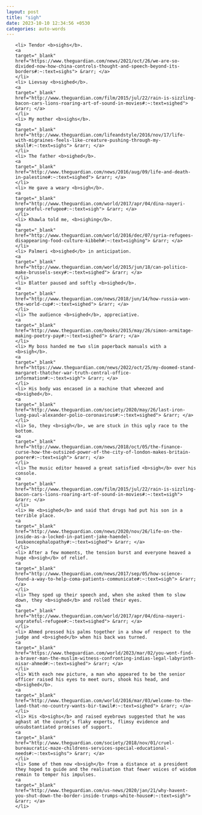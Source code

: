 ```yaml
---
layout: post
title: "sigh"
date: 2023-10-10 12:34:56 +0530
categories: auto-words
---
```

<ol>

    <li> Tendor <b>sighs</b>.
    <a 
    target="_blank" 
    href="https://www.theguardian.com/news/2021/oct/26/we-are-so-divided-now-how-china-controls-thought-and-speech-beyond-its-borders#:~:text=sighs"> &rarr; </a>
    </li>
    <li> Lievsay <b>sighed</b>.
    <a 
    target="_blank" 
    href="http://www.theguardian.com/film/2015/jul/22/rain-is-sizzling-bacon-cars-lions-roaring-art-of-sound-in-movies#:~:text=sighed"> &rarr; </a>
    </li>
    <li> My mother <b>sighs</b>.
    <a 
    target="_blank" 
    href="http://www.theguardian.com/lifeandstyle/2016/nov/17/life-with-migraines-feels-like-creature-pushing-through-my-skull#:~:text=sighs"> &rarr; </a>
    </li>
    <li> The father <b>sighed</b>.
    <a 
    target="_blank" 
    href="http://www.theguardian.com/news/2016/aug/09/life-and-death-in-palestine#:~:text=sighed"> &rarr; </a>
    </li>
    <li> He gave a weary <b>sigh</b>.
    <a 
    target="_blank" 
    href="http://www.theguardian.com/world/2017/apr/04/dina-nayeri-ungrateful-refugee#:~:text=sigh"> &rarr; </a>
    </li>
    <li> Khawla told me, <b>sighing</b>.
    <a 
    target="_blank" 
    href="http://www.theguardian.com/world/2016/dec/07/syria-refugees-disappearing-food-culture-kibbeh#:~:text=sighing"> &rarr; </a>
    </li>
    <li> Palmeri <b>sighed</b> in anticipation.
    <a 
    target="_blank" 
    href="http://www.theguardian.com/world/2015/jun/18/can-politico-make-brussels-sexy#:~:text=sighed"> &rarr; </a>
    </li>
    <li> Blatter paused and softly <b>sighed</b>.
    <a 
    target="_blank" 
    href="http://www.theguardian.com/news/2018/jun/14/how-russia-won-the-world-cup#:~:text=sighed"> &rarr; </a>
    </li>
    <li> The audience <b>sighed</b>, appreciative.
    <a 
    target="_blank" 
    href="http://www.theguardian.com/books/2015/may/26/simon-armitage-making-poetry-pay#:~:text=sighed"> &rarr; </a>
    </li>
    <li> My boss handed me two slim paperback manuals with a <b>sigh</b>.
    <a 
    target="_blank" 
    href="https://www.theguardian.com/news/2022/oct/25/my-doomed-stand-margaret-thatcher-war-truth-central-office-information#:~:text=sigh"> &rarr; </a>
    </li>
    <li> His body was encased in a machine that wheezed and <b>sighed</b>.
    <a 
    target="_blank" 
    href="http://www.theguardian.com/society/2020/may/26/last-iron-lung-paul-alexander-polio-coronavirus#:~:text=sighed"> &rarr; </a>
    </li>
    <li> So, they <b>sigh</b>, we are stuck in this ugly race to the bottom.
    <a 
    target="_blank" 
    href="http://www.theguardian.com/news/2018/oct/05/the-finance-curse-how-the-outsized-power-of-the-city-of-london-makes-britain-poorer#:~:text=sigh"> &rarr; </a>
    </li>
    <li> The music editor heaved a great satisfied <b>sigh</b> over his console.
    <a 
    target="_blank" 
    href="http://www.theguardian.com/film/2015/jul/22/rain-is-sizzling-bacon-cars-lions-roaring-art-of-sound-in-movies#:~:text=sigh"> &rarr; </a>
    </li>
    <li> He <b>sighed</b> and said that drugs had put his son in a terrible place.
    <a 
    target="_blank" 
    href="http://www.theguardian.com/news/2020/nov/26/life-on-the-inside-as-a-locked-in-patient-jake-haendel-leukoencephalopathy#:~:text=sighed"> &rarr; </a>
    </li>
    <li> After a few moments, the tension burst and everyone heaved a huge <b>sigh</b> of relief.
    <a 
    target="_blank" 
    href="http://www.theguardian.com/news/2017/sep/05/how-science-found-a-way-to-help-coma-patients-communicate#:~:text=sigh"> &rarr; </a>
    </li>
    <li> They sped up their speech and, when she asked them to slow down, they <b>sighed</b> and rolled their eyes.
    <a 
    target="_blank" 
    href="http://www.theguardian.com/world/2017/apr/04/dina-nayeri-ungrateful-refugee#:~:text=sighed"> &rarr; </a>
    </li>
    <li> Ahmed pressed his palms together in a show of respect to the judge and <b>sighed</b> when his back was turned.
    <a 
    target="_blank" 
    href="https://www.theguardian.com/world/2023/mar/02/you-wont-find-a-braver-man-the-muslim-witness-confronting-indias-legal-labyrinth-nisar-ahmed#:~:text=sighed"> &rarr; </a>
    </li>
    <li> With each new picture, a man who appeared to be the senior officer raised his eyes to meet ours, shook his head, and <b>sighed</b>.
    <a 
    target="_blank" 
    href="http://www.theguardian.com/world/2016/mar/03/welcome-to-the-land-that-no-country-wants-bir-tawil#:~:text=sighed"> &rarr; </a>
    </li>
    <li> His <b>sighs</b> and raised eyebrows suggested that he was aghast at the county’s flaky experts, flimsy evidence and unsubstantiated promises of support.
    <a 
    target="_blank" 
    href="http://www.theguardian.com/society/2018/nov/01/cruel-bureaucratic-maze-childrens-services-special-educational-needs#:~:text=sighs"> &rarr; </a>
    </li>
    <li> Some of them now <b>sigh</b> from a distance at a president they hoped to guide and the realisation that fewer voices of wisdom remain to temper his impulses.
    <a 
    target="_blank" 
    href="http://www.theguardian.com/us-news/2020/jan/21/why-havent-you-shut-down-the-border-inside-trumps-white-house#:~:text=sigh"> &rarr; </a>
    </li>